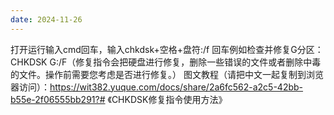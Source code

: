 ```yaml
---
date: 2024-11-26
---
```


打开运行输入cmd回车，输入chkdsk+空格+盘符:/f  回车例如检查并修复G分区：CHKDSK G:/F（修复指令会把硬盘进行修复，删除一些错误的文件或者删除中毒的文件。操作前需要您考虑是否进行修复。）
图文教程（请把中文一起复制到浏览器访问）：https://wit382.yuque.com/docs/share/2a6fc562-a2c5-42bb-b55e-2f06555bb291?# 《CHKDSK修复指令使用方法》